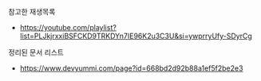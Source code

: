 참고한 재생목록
- https://youtube.com/playlist?list=PLJkjrxxiBSFCKD9TRKDYn7IE96K2u3C3U&si=ywprryUfy-SDyrCg

정리된 문서 리스트
- https://www.devyummi.com/page?id=668bd2d92b88a1ef5f2be2e3